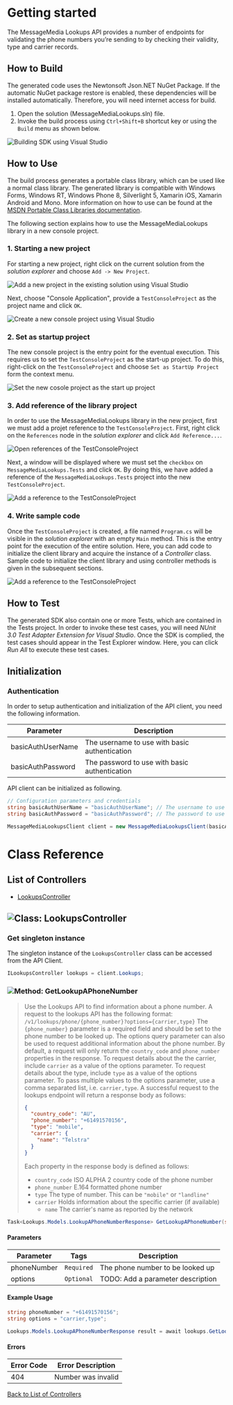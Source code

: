 # Getting started

The MessageMedia Lookups API provides a number of endpoints for validating the phone numbers you’re sending to by checking their validity, type and carrier records.

## How to Build

The generated code uses the Newtonsoft Json.NET NuGet Package. If the automatic NuGet package restore
is enabled, these dependencies will be installed automatically. Therefore,
you will need internet access for build.

1. Open the solution (MessageMediaLookups.sln) file.
2. Invoke the build process using `Ctrl+Shift+B` shortcut key or using the `Build` menu as shown below.

![Building SDK using Visual Studio](https://apidocs.io/illustration/cs?step=buildSDK&workspaceFolder=MessageMediaLookups-CSharp&workspaceName=MessageMediaLookups&projectName=MessageMediaLookups.Tests)

## How to Use

The build process generates a portable class library, which can be used like a normal class library. The generated library is compatible with Windows Forms, Windows RT, Windows Phone 8,
Silverlight 5, Xamarin iOS, Xamarin Android and Mono. More information on how to use can be found at the [MSDN Portable Class Libraries documentation](http://msdn.microsoft.com/en-us/library/vstudio/gg597391%28v=vs.100%29.aspx).

The following section explains how to use the MessageMediaLookups library in a new console project.

### 1. Starting a new project

For starting a new project, right click on the current solution from the *solution explorer* and choose  ``` Add -> New Project ```.

![Add a new project in the existing solution using Visual Studio](https://apidocs.io/illustration/cs?step=addProject&workspaceFolder=MessageMediaLookups-CSharp&workspaceName=MessageMediaLookups&projectName=MessageMediaLookups.Tests)

Next, choose "Console Application", provide a ``` TestConsoleProject ``` as the project name and click ``` OK ```.

![Create a new console project using Visual Studio](https://apidocs.io/illustration/cs?step=createProject&workspaceFolder=MessageMediaLookups-CSharp&workspaceName=MessageMediaLookups&projectName=MessageMediaLookups.Tests)

### 2. Set as startup project

The new console project is the entry point for the eventual execution. This requires us to set the ``` TestConsoleProject ``` as the start-up project. To do this, right-click on the  ``` TestConsoleProject ``` and choose  ``` Set as StartUp Project ``` form the context menu.

![Set the new cosole project as the start up project](https://apidocs.io/illustration/cs?step=setStartup&workspaceFolder=MessageMediaLookups-CSharp&workspaceName=MessageMediaLookups&projectName=MessageMediaLookups.Tests)

### 3. Add reference of the library project

In order to use the MessageMediaLookups library in the new project, first we must add a projet reference to the ``` TestConsoleProject ```. First, right click on the ``` References ``` node in the *solution explorer* and click ``` Add Reference... ```.

![Open references of the TestConsoleProject](https://apidocs.io/illustration/cs?step=addReference&workspaceFolder=MessageMediaLookups-CSharp&workspaceName=MessageMediaLookups&projectName=MessageMediaLookups.Tests)

Next, a window will be displayed where we must set the ``` checkbox ``` on ``` MessageMediaLookups.Tests ``` and click ``` OK ```. By doing this, we have added a reference of the ```MessageMediaLookups.Tests``` project into the new ``` TestConsoleProject ```.

![Add a reference to the TestConsoleProject](https://apidocs.io/illustration/cs?step=createReference&workspaceFolder=MessageMediaLookups-CSharp&workspaceName=MessageMediaLookups&projectName=MessageMediaLookups.Tests)

### 4. Write sample code

Once the ``` TestConsoleProject ``` is created, a file named ``` Program.cs ``` will be visible in the *solution explorer* with an empty ``` Main ``` method. This is the entry point for the execution of the entire solution.
Here, you can add code to initialize the client library and acquire the instance of a *Controller* class. Sample code to initialize the client library and using controller methods is given in the subsequent sections.

![Add a reference to the TestConsoleProject](https://apidocs.io/illustration/cs?step=addCode&workspaceFolder=MessageMediaLookups-CSharp&workspaceName=MessageMediaLookups&projectName=MessageMediaLookups.Tests)

## How to Test

The generated SDK also contain one or more Tests, which are contained in the Tests project.
In order to invoke these test cases, you will need *NUnit 3.0 Test Adapter Extension for Visual Studio*.
Once the SDK is complied, the test cases should appear in the Test Explorer window.
Here, you can click *Run All* to execute these test cases.

## Initialization

### Authentication
In order to setup authentication and initialization of the API client, you need the following information.

| Parameter | Description |
|-----------|-------------|
| basicAuthUserName | The username to use with basic authentication |
| basicAuthPassword | The password to use with basic authentication |



API client can be initialized as following.

```csharp
// Configuration parameters and credentials
string basicAuthUserName = "basicAuthUserName"; // The username to use with basic authentication
string basicAuthPassword = "basicAuthPassword"; // The password to use with basic authentication

MessageMediaLookupsClient client = new MessageMediaLookupsClient(basicAuthUserName, basicAuthPassword);
```



# Class Reference

## <a name="list_of_controllers"></a>List of Controllers

* [LookupsController](#lookups_controller)

## <a name="lookups_controller"></a>![Class: ](https://apidocs.io/img/class.png "MessageMedia.Lookups.Controllers.LookupsController") LookupsController

### Get singleton instance

The singleton instance of the ``` LookupsController ``` class can be accessed from the API Client.

```csharp
ILookupsController lookups = client.Lookups;
```

### <a name="get_lookup_a_phone_number"></a>![Method: ](https://apidocs.io/img/method.png "MessageMedia.Lookups.Controllers.LookupsController.GetLookupAPhoneNumber") GetLookupAPhoneNumber

> Use the Lookups API to find information about a phone number.
> A request to the lookups API has the following format:
> ```/v1/lookups/phone/{phone_number}?options={carrier,type}```
> The `{phone_number}` parameter is a required field and should be set to the phone number to be looked up.
> The options query parameter can also be used to request additional information about the phone number.
> By default, a request will only return the `country_code` and `phone_number` properties in the response.
> To request details about the the carrier, include `carrier` as a value of the options parameter.
> To request details about the type, include `type` as a value of the options parameter. To pass multiple values
> to the options parameter, use a comma separated list, i.e. `carrier,type`.
> A successful request to the lookups endpoint will return a response body as follows:
> ```json
> {
>   "country_code": "AU",
>   "phone_number": "+61491570156",
>   "type": "mobile",
>   "carrier": {
>     "name": "Telstra"
>   }
> }
> ```
> Each property in the response body is defined as follows:
> - ```country_code``` ISO ALPHA 2 country code of the phone number
> - ```phone_number``` E.164 formatted phone number
> - ```type``` The type of number. This can be ```"mobile"``` or ```"landline"```
> - ```carrier``` Holds information about the specific carrier (if available)
>   - ```name``` The carrier's name as reported by the network


```csharp
Task<Lookups.Models.LookupAPhoneNumberResponse> GetLookupAPhoneNumber(string phoneNumber, string options = null)
```

#### Parameters

| Parameter | Tags | Description |
|-----------|------|-------------|
| phoneNumber |  ``` Required ```  | The phone number to be looked up |
| options |  ``` Optional ```  | TODO: Add a parameter description |


#### Example Usage

```csharp
string phoneNumber = "+61491570156";
string options = "carrier,type";

Lookups.Models.LookupAPhoneNumberResponse result = await lookups.GetLookupAPhoneNumber(phoneNumber, options);

```

#### Errors

| Error Code | Error Description |
|------------|-------------------|
| 404 | Number was invalid |


[Back to List of Controllers](#list_of_controllers)



